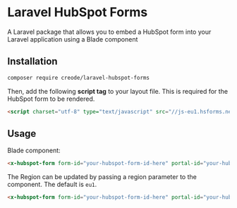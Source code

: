 # Laravel HubSpot Forms

A Laravel package that allows you to embed a HubSpot form into your Laravel application using a Blade component

## Installation
```BASH
composer require creode/laravel-hubspot-forms
````

Then, add the following **script tag** to your layout file. This is required for the HubSpot form to be rendered.

```HTML
<script charset="utf-8" type="text/javascript" src="//js-eu1.hsforms.net/forms/embed/v2.js"></script>
```

## Usage
Blade component:
```HTML
<x-hubspot-form form-id="your-hubspot-form-id-here" portal-id="your-hubspot-form-id-here" />
```

The Region can  be updated by passing a region parameter to the component. The default is `eu1`.

```HTML
<x-hubspot-form form-id="your-hubspot-form-id-here" portal-id="your-hubspot-form-id-here" region="eu1" />
```